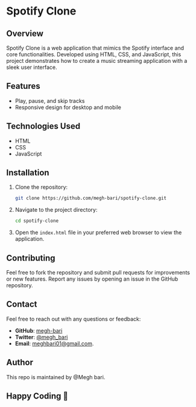 # Spotify Clone

## Overview

Spotify Clone is a web application that mimics the Spotify interface and core functionalities. Developed using HTML, CSS, and JavaScript, this project demonstrates how to create a music streaming application with a sleek user interface.

## Features

- Play, pause, and skip tracks
- Responsive design for desktop and mobile

## Technologies Used

- HTML
- CSS
- JavaScript

## Installation

1. Clone the repository:
   ```bash
   git clone https://github.com/megh-bari/spotify-clone.git
   ```

2. Navigate to the project directory:
   ```bash
   cd spotify-clone
   ```

3. Open the `index.html` file in your preferred web browser to view the application.


## Contributing

Feel free to fork the repository and submit pull requests for improvements or new features. Report any issues by opening an issue in the GitHub repository.


## Contact

Feel free to reach out with any questions or feedback:

- **GitHub**: [megh-bari](https://github.com/megh-bari)
- **Twitter**: [@megh_bari](https://x.com/megh_bari)
- **Email**: [meghbari01@gmail.com](mailto:meghbari01@gmail.com).

## Author

This repo is maintained by @Megh bari.

## Happy Coding 🎈
